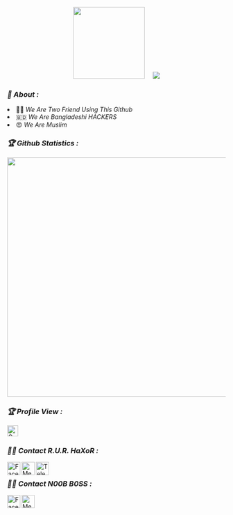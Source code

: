 <!-- Github README -->
<p align="center"><a href="https://github.com/noobboss1">
<img height="165" src="https://github-readme-stats.vercel.app/api?username=noobboss1&show_icons=true&include_all_commits=true&theme=react&cache_seconds=3200&hide_border=true" /></a>
&nbsp;&nbsp;&nbsp;
<a href="https://github.com/noobboss1"><img src="https://github-readme-stats.vercel.app/api/top-langs/?username=noobboss1&layout=compact&theme=react&hide_border=true" />
</a></p>

<h3><b><i>👥 About :</i></b></h3>
<li> 👩‍💻 <i>We Are Two Friend Using This Github</i></li>
<li> 🇧🇩 <i>We Are Bangladeshi HACKERS</i></li>
<li> 😍 <i>We Are Muslim</i></li>

<h3><b><i>🏆 Github Statistics :</i></b></h3>
<a href="https://github.com/noobboss1"><img width=550 src="https://github-profile-trophy.vercel.app/?username=noobboss1&theme=dracula&no-frame=true&title=Followers,Stars,Commit,Repository,Issues"/></a>

<h3><b><i>🏆 Profile View :</i></b></h3>
<a href="https://github.com/noobboss1"><img height="25" title="Counter" src="https://komarev.com/ghpvc/?username=noobboss1&color=blueviolet&style=flat-square"></a>

<h3><b><i>👩‍💻 Contact R.U.R. HaXoR :</i></b></h3>
<a href="https://www.facebook.com/R.U.R.HaXoR6939/"><img align="left" title="Facebook" alt="Facebook" width="30px" src="https://i.ibb.co/2FrDPV0/facebook.png" /></a>
<a href="https://m.me/facebook.com/R.U.R.HaXoR6939/"><img align="left" title="Messenger" alt="Messenger" width="30px" src="https://i.ibb.co/Cn8FHym/messenger.png" /></a>
<a href="https://t.me/RURHaXoR"><img align="left" title="Telegram" alt="Telegram" width="30px" src="https://i.ibb.co/m9d3HF2/Telegram.png" /></a><br>

<h3><b><i>👩‍💻 Contact N00B B0SS :</i></b></h3>
<a href="https://www.facebook.com/Noob.Boss.THBD/"><img align="left" title="Facebook" alt="Facebook" width="30px" src="https://i.ibb.co/2FrDPV0/facebook.png"/></a>
<a href="https://www.facebook.com/Noob.Boss.THBD/"><img align="left" title="Messenger" alt="Messenger" width="30px" src="https://i.ibb.co/Cn8FHym/messenger.png" /></a>

